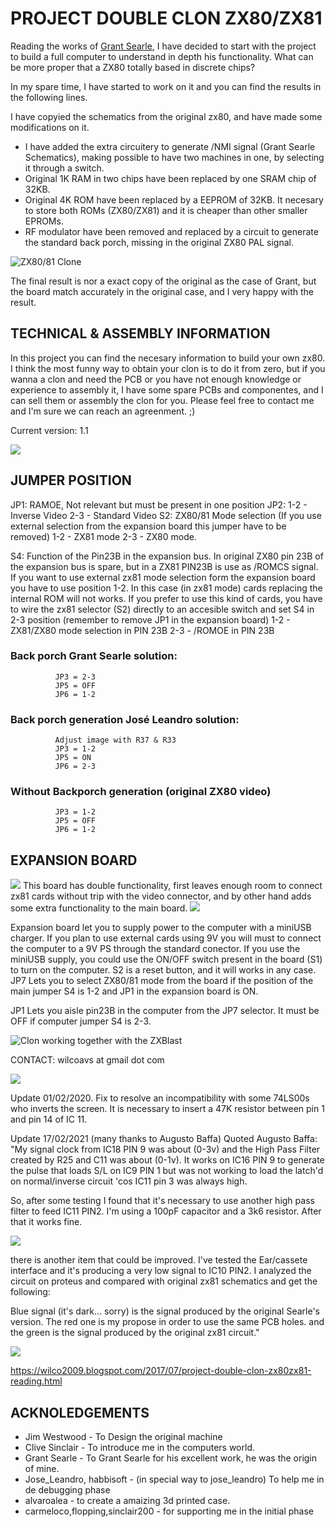 # PROJECT DOUBLE CLON ZX80/ZX81

Reading the works of [Grant Searle](http://searle.x10host.com/#ZX80), I have decided to start with the project to build a full computer to understand in depth his functionality. What can be more proper that a ZX80 totally based in discrete chips? 

In my spare time, I have started to work on it and you can find the results in the following lines.

I have copyied the schematics from the original zx80, and have made some modifications on it.

- I have added the extra circuitery to generate /NMI signal (Grant Searle Schematics), making possible to have two machines in one, by selecting it through a switch.
- Original 1K RAM in two chips have been replaced by one SRAM chip of  32KB.
- Original 4K ROM have been replaced by a EEPROM of 32KB. It necesary to store both ROMs (ZX80/ZX81) and it is cheaper than other smaller EPROMs.
-  RF modulator have been removed and replaced by a circuit to generate the standard back porch, missing in the original ZX80 PAL signal.

![ZX80/81 Clone](https://lh3.googleusercontent.com/a3tTZjGUSokoMyUphqR5SHZJ3wfOpXbvwoN9k-QTiYge5uHZ-XYteMHs6ovo985GKbJCe_nP10vpZdp8bHYN9AlXPDZbchsSQltBprkMjSns3KtHl2wMzvuFCLnhYVjMVK5JiA=w996-h1247-no)

The final result is nor a exact copy of the original as the case of Grant, but the board match accurately in the original case, and I very happy with the result.

## TECHNICAL & ASSEMBLY INFORMATION

In this project you can find the necesary information to build your own zx80. I think the most funny way to obtain your clon is to do it from zero, but if you wanna a clon and need the PCB or you have not enough knowledge or experience to assembly it, I have some spare PCBs and componentes, and I can sell them or assembly the clon for you. Please feel free to contact me and I'm sure we can reach an agreenment. ;)

Current version: 1.1

![](https://lh3.googleusercontent.com/rCJV6tn4bRtD5xP2J01XtbQhOAFcQkIHwjG2PTs5kUFLTJYEPpwRD9dPU9Wus_7P2roRMrFiV_r6bx4AB1eH3hhHG4VBcHm-jtsIfwT51LC9u5qDKVhMcgAC-uYpSRKtiEv6ICVfqDUmrft0VXdILqsLhS6f-ci5W7Umk74fWQYKdmCltZMjROodQSZJIWuj3sWZtwkx2SUn3Zm80keVlYFTvZAvUO4RSQdXKRYVVGPSJaJdWytPF-uEiMIzvv5qfT4mYDBnC-GfqofApX20-UyLoEvZvTxQKA6cM-wEbGhz7QX-2P5Ngz30T_aOOOsLFDybzaFVSkEu0-Aztuu-lsrUIOo-5BsEfMnfYWue9epBj3OxYwocKKNFXdKxPxSTB5UOF6xXgVXRRxUQgXtDaMdEkAA_8DmF7i70zOS1lgH9-kZtPJs_eu8M_NfuGdDXssUw_kXJS4aPKvZ8_ZMPcppX3AiGHYtJN76VHx3QsB8ZefL5xlYTNOjEyXqZktvqzpaWWwEC28iiI7Rkx7_iQb64YHFRn1RQnPd6H6iP8zeCWNG2FOciLwMQ_T2f79s7PXthGdRW-6iFVxDD1xcBhBEmMfMiO6Gdjo2rIUpM3x4K8OVurMoqewDZ2G1iEkNCWaOpOh4981G3RFsP8XLy4C4ls8FTX44saukjyuqq=w845-h981-no)

## JUMPER POSITION
JP1: RAMOE, Not relevant but must be present in one position
JP2:
              1-2 - Inverse Video
              2-3 - Standard Video
S2: ZX80/81 Mode selection (If you use external selection from the expansion board this jumper have to be removed)
              1-2 - ZX81 mode
              2-3 - ZX80 mode.

S4: Function of the Pin23B in the expansion bus. 
In original ZX80 pin 23B of the expansion bus is spare, but in a ZX81 PIN23B is use as /ROMCS signal.
If you want to use external zx81 mode selection form the expansion board you have to use position 1-2. In this case (in zx81 mode) cards replacing the internal ROM will not works.
If you prefer to use this kind of cards, you have to wire the zx81 selector (S2) directly to an accesible switch and set S4 in 2-3 position (remember to remove JP1 in the expansion board)
              1-2 - ZX81/ZX80 mode selection in PIN 23B
              2-3 - /ROMOE in PIN 23B

### Back porch Grant Searle solution:

              JP3 = 2-3
              JP5 = OFF
              JP6 = 1-2

### Back porch generation José Leandro solution:
              Adjust image with R37 & R33
              JP3 = 1-2
              JP5 = ON
              JP6 = 2-3

### Without Backporch generation (original ZX80 video)
              JP3 = 1-2
              JP5 = OFF
              JP6 = 1-2
              
## EXPANSION BOARD
![](https://lh3.googleusercontent.com/FehGQYNSnNnPpCah7wHeFg3WgHUlYfkYtZd_ZTnBtV3qB9Kp1vZPapiCp3HhxNcqrc4W907gn2rPwl_WTRAhkWCJIaoYuTDla1NeWNFWmHeGPT0kxNU7hTfsO6rRErti0l2Dww=w640-h480-no)
This board has double functionality, first leaves enough room to connect zx81 cards  without trip with the video connector, and by other hand adds some extra functionality to the main board.
![](https://4.bp.blogspot.com/-SfDro-BBRE8/WV-5-jXwvSI/AAAAAAABq60/8qCJKzkmQEkw76GXQsi_B6LsdW6DJfg1wCK4BGAYYCw/s320/ADDON_ZX80_esquema.png)

Expansion board let you to supply power to the computer with a miniUSB charger. If you plan to use external cards using 9V you will must to connect the computer to a 9V PS through the standard conector.
If you use the miniUSB supply, you could use the ON/OFF switch present in the board (S1) to turn on the computer.
S2 is a reset button, and it will works in any case.
JP7 Lets you to select ZX80/81 mode from the board if the position of the main jumper S4 is 1-2 and JP1 in the expansion board is ON.

JP1 Lets you aisle pin23B in the computer from the JP7 selector. It must be OFF if computer jumper S4 is 2-3.

![Clon working together with the ZXBlast](https://lh3.googleusercontent.com/j9ALMYmShmvCE-jy-AzifAf2zu_0noKhuHjYqihIMtmODiZwof2czWIUYXH-UqWGO6TdXiLnMDjAKpj7Po1c5WaS6kIWaJdyXEqjynNArSz48OjEJksTGsXhDxQqEvnr6YDXmGl5VvESaMWlwIdJ6xjhwu2kQWZDYximzGeFjO39mOyrUMT1J-gvP3T8bGvWy7lPkWDsSiR0pI6hCDJZr2bOI1wuq31htQXp7wsT5vWe7ypyu1pTyPivk21z11Azjm-WXjnvVRQzJSwvq5q3OPzuYVv2PyCXvG03Tv6p_5taKzRV-rwySb_m_U9nDuxuRpI7Uc-8QEj6cFWM4ZI8NtL62JtfRc3yyowyizVgGyirSfv9Bk2rxOZqB-cOk6DNdtdGGdJT4QNYqnln8sdsbW3eD9JWjGkwFdYOPOAoj-ihRwhNHcHDzzXuyWnVDI54tBXznl0jK5OOICXLZPlEjcX42goKXJJ15L38fqvd_e-W1liQFMYBwjwnZQ0DPTSEEiSlLOfVQjilyQhW0fKNTQ-jeCu2VwTQkMloKwc0vevMCimGE85adegjdQxXJi_FQP6vlO9OII5GSUV8qNXudLEAzHOdmtRVcGPY-64G44qyDU0Gr9a-xIT18pK3NaAvpgWDecYkdOFkBCX6qmApyG_PxvDnz6c9Qs07RMNK=w1156-h981-no)

CONTACT: wilcoavs at gmail dot com

![](https://2.bp.blogspot.com/-tJBpHi4lipA/WdqxxrlYZ6I/AAAAAAABs5c/YHKejNn-AMgrKOYefYAowYfHLzalZ9-9wCLcBGAs/s320/email.png)

Update 01/02/2020.
Fix to resolve an incompatibility with some 74LS00s who inverts the screen. It is necessary to insert a 47K resistor between pin 1 and pin 14 of IC 11.

Update 17/02/2021 (many thanks to Augusto Baffa)
Quoted Augusto Baffa:
"My signal clock from IC18 PIN 9 was about (0-3v) and the High Pass Filter created by R25 and C11 was about (0-1v). It works on IC16 PIN 9 to generate the pulse that loads S/L on IC9 PIN 1 but was not working to load the latch'd on normal/inverse circuit 'cos IC11 pin 3 was always high.

So, after some testing I found that it's necessary to use another high pass filter to feed IC11 PIN2. I'm using a 100pF capacitor and a 3k6 resistor. After that it works fine. 

![](https://1.bp.blogspot.com/-3URLNU0KFKU/YC08P728yUI/AAAAAAACKHQ/lhgB2oVaM2ASNiKkZz7T3TT9pud1MCJxgCLcBGAsYHQ/s320/unnamed.png)

there is another item that could be improved. I've tested the Ear/cassete interface and it's producing a very low signal to IC10 PIN2.
 I analyzed the circuit on proteus and compared with original zx81 schematics and get the following:

Blue signal (it's dark... sorry)  is the signal produced by the original Searle's version. The red one is my propose in order to use the same PCB holes. and the green is the signal produced by the original zx81 circuit."

![](https://1.bp.blogspot.com/-fwFtGPbVKYY/YC08uQwjyWI/AAAAAAACKHc/FCEmRSYtLG0cXIXtxGl_CXDEQHExYZ5RACLcBGAsYHQ/s320/unnamed%2B%25281%2529.png)

https://wilco2009.blogspot.com/2017/07/project-double-clon-zx80zx81-reading.html

## ACKNOLEDGEMENTS
- Jim Westwood - To Design the original machine
- Clive Sinclair - To introduce me in the computers world.
- Grant Searle - To Grant Searle for his excellent work, he was the origin of mine. 
- Jose_Leandro, habbisoft - (in special way to jose_leandro) To help me in de debugging phase
- alvaroalea - to create a amaizing 3d printed case.
- carmeloco,flopping,sinclair200 - for supporting me in the initial phase
